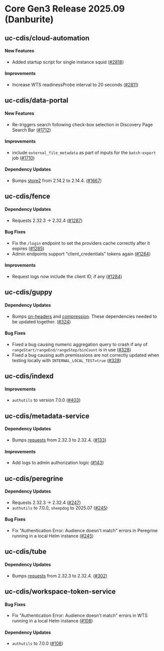 # Core Gen3 Release 2025.09 (Danburite)
## uc-cdis/cloud-automation

#### New Features
  - Added startup script for single instance squid ([#2818](https://github.com/uc-cdis/cloud-automation/pull/2818)) 

#### Improvements
  - Increase WTS readinessProbe interval to 20 seconds ([#2811](https://github.com/uc-cdis/cloud-automation/pull/2811)) 

## uc-cdis/data-portal

#### New Features
  - Re-triggers search following check-box selection in Discovery Page Search 
    Bar ([#1712](https://github.com/uc-cdis/data-portal/pull/1712))

#### Improvements
  - include `external_file_metadata` as part of inputs for the `batch-export` 
    job ([#1710](https://github.com/uc-cdis/data-portal/pull/1710))

#### Dependency Updates
  - Bumps [store2](https://github.com/nbubna/store) from 2.14.2 to 2.14.4. 
    ([#1667](https://github.com/uc-cdis/data-portal/pull/1667))

## uc-cdis/fence

#### Dependency Updates
  - Requests 2.32.3 -> 2.32.4 ([#1287](https://github.com/uc-cdis/fence/pull/1287)) 

#### Bug Fixes
  - Fix the `/login` endpoint to set the providers cache correctly after it 
    expires ([#1285](https://github.com/uc-cdis/fence/pull/1285))
  - Admin endpoints support "client_credentials" tokens again ([#1284](https://github.com/uc-cdis/fence/pull/1284)) 

#### Improvements
  - Request logs now include the client ID, if any ([#1284](https://github.com/uc-cdis/fence/pull/1284)) 

## uc-cdis/guppy

#### Dependency Updates
  - Bumps [on-headers](https://github.com/jshttp/on-headers) and 
    [compression](https://github.com/expressjs/compression). These dependencies 
    needed to be updated together. ([#324](https://github.com/uc-cdis/guppy/pull/324))

#### Bug Fixes
  - Fixed a bug causing numeric aggregation query to crash if any of 
    `rangeStart/rangeEnd/rangeStep/binCount` is in use ([#328](https://github.com/uc-cdis/guppy/pull/328)) 
  - Fixed a bug causing auth premisssions are not correctly updated when 
    testing locally with `INTERNAL_LOCAL_TEST=true` ([#328](https://github.com/uc-cdis/guppy/pull/328)) 

## uc-cdis/indexd

#### Improvements
  - `authutils` to version 7.0.0 ([#403](https://github.com/uc-cdis/indexd/pull/403)) 

## uc-cdis/metadata-service

#### Dependency Updates
  - Bumps [requests](https://github.com/psf/requests) from 2.32.3 to 2.32.4. 
    ([#133](https://github.com/uc-cdis/metadata-service/pull/133))

#### Improvements
  - Add logs to admin authorization logic ([#143](https://github.com/uc-cdis/metadata-service/pull/143)) 

## uc-cdis/peregrine

#### Dependency Updates
  - Requests 2.32.3 -> 2.32.4 ([#247](https://github.com/uc-cdis/peregrine/pull/247)) 
  - `authutils` to 7.0.0, `sheepdog` to 2025.07 ([#245](https://github.com/uc-cdis/peregrine/pull/245)) 

#### Bug Fixes
  - Fix "Authentication Error: Audience doesn't match" errors in Peregrine 
    running in a local Helm instance ([#245](https://github.com/uc-cdis/peregrine/pull/245)) 

## uc-cdis/tube

#### Dependency Updates
  - Bumps [requests](https://github.com/psf/requests) from 2.32.3 to 2.32.4. 
    ([#302](https://github.com/uc-cdis/tube/pull/302))

## uc-cdis/workspace-token-service

#### Bug Fixes
  - Fix "Authentication Error: Audience doesn't match" errors in WTS running in 
    a local Helm instance ([#108](https://github.com/uc-cdis/workspace-token-service/pull/108)) 

#### Dependency Updates
  - `authutils` to 7.0.0 ([#108](https://github.com/uc-cdis/workspace-token-service/pull/108)) 

